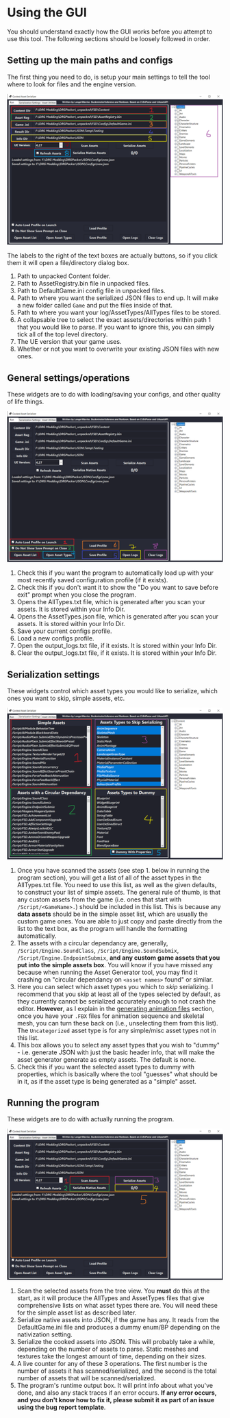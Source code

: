 # Using the GUI
You should understand exactly how the GUI works before you attempt to use this tool. The following sections should be loosely followed in order.

## Setting up the main paths and configs
The first thing you need to do, is setup your main settings to tell the tool where to look for files and the engine version.

![MainSettingsNumbered](..\Wiki\Images\MainSettingsNumbered.png)

The labels to the right of the text boxes are actually buttons, so if you click them it will open a file/directory dialog box.

1. Path to unpacked Content folder.
2. Path to AssetRegistry.bin file in unpacked files.
3. Path to DefaultGame.ini config file in unpacked files.
4. Path to where you want the serialized JSON files to end up. It will make a new folder called `Game` and put the files inside of that.
5. Path to where you want your log/AssetTypes/AllTypes files to be stored.
6. A collapsable tree to select the exact assets/directories within path 1 that you would like to parse. If you want to ignore this, you can simply tick all of the top level directory.
7. The UE version that your game uses.
8. Whether or not you want to overwrite your existing JSON files with new ones.

## General settings/operations
These widgets are to do with loading/saving your configs, and other quality of life things.

![GeneralSettingsNumbered](..\Wiki\Images\GeneralSettingsNumbered.png)

1. Check this if you want the program to automatically load up with your most recently saved configuration profile (if it exists).
2. Check this if you don't want it to show the "Do you want to save before exit" prompt when you close the program.
3. Opens the AllTypes.txt file, which is generated after you scan your assets. It is stored within your Info Dir.
4. Opens the AssetTypes.json file, which is generated after you scan your assets. It is stored within your Info Dir.
5. Save your current configs profile.
6. Load a new configs profile.
7. Open the output_logs.txt file, if it exists. It is stored within your Info Dir.
8. Clear the output_logs.txt file, if it exists. It is stored within your Info Dir.

## Serialization settings
These widgets control which asset types you would like to serialize, which ones you want to skip, simple assets, etc.

![SerializationSettingsNumbered](..\Wiki\Images\AssetSettingsNumbered.png)

1. Once you have scanned the assets (see step 1. below in running the program section), you will get a list of all of the asset types in the AllTypes.txt file. You need to use this list, as well as the given defaults, to construct your list of simple assets. The general rule of thumb, is that any custom assets from the game (i.e. ones that start with `/Script/<GameName>.`) should be included in this list. This is because any **data assets** should be in the simple asset list, which are usually the custom game ones. You are able to just copy and paste directly from the list to the text box, as the program will handle the formatting automatically.
2. The assets with a circular dependancy are, generally, `/Script/Engine.SoundClass`, `/Script/Engine.SoundSubmix`, `/Script/Engine.EndpointSubmix`, **and any custom game assets that you put into the simple assets box**. You will know if you have missed any because when running the Asset Generator tool, you may find it crashing on "circular dependancy on `<asset names>` found" or similar.
3. Here you can select which asset types you which to *skip* serializing. I recommend that you skip at least all of the types selected by default, as they currently cannot be serialized accurately enough to not crash the editor. **However**, as I explain in the [generating animation files]() section, once you have your `.FBX` files for animation sequence and skeletal mesh, you can turn these back on (i.e., unselecting them from this list). The `Uncategorized` asset type is for any simple/misc asset types not in this list.
4. This box allows you to select any asset types that you wish to "dummy" - i.e. generate JSON with just the basic header info, that will make the asset generator generate as empty assets. The default is none.
5. Check this if you want the selected asset types to dummy with properties, which is basically where the tool "guesses" what should be in it, as if the asset type is being generated as a "simple" asset.

## Running the program
These widgets are to do with actually running the program.

![RunSettingsNumbered](..\Wiki\Images\RunSettingsNumbered.png)

1. Scan the selected assets from the tree view. You **must** do this at the start, as it will produce the AllTypes and AssetTypes files that give comprehensive lists on what asset types there are. You will need these for the simple asset list as described later.
2. Serialize native assets into JSON, if the game has any. It reads from the DefaultGame.ini file and produces a dummy enum/BP depending on the nativization setting.
3. Serialize the cooked assets into JSON. This will probably take a while, depending on the number of assets to parse. Static meshes and textures take the longest amount of time, depending on their sizes. 
4. A live counter for any of these 3 operations. The first number is the number of assets it has scanned/serialized, and the second is the total number of assets that will be scanned/serialized.
5. The program's runtime output box. It will print info about what you've done, and also any stack traces if an error occurs. **If any error occurs, and you don't know how to fix it, please submit it as part of an issue using the bug report template**.

